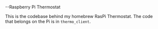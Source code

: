 --Raspberry Pi Thermostat

This is the codebase behind my homebrew RasPi Thermostat. The code that belongs on the Pi is in `thermo_client`.
